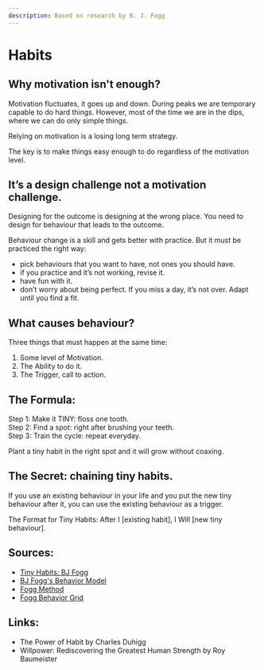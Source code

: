 ```yaml
---
description: Based on research by B. J. Fogg
---
```


# Habits

## Why motivation isn't enough?

Motivation fluctuates, it goes up and down. During peaks we are temporary capable to do hard things. However, most of the time we are in the dips, where we can do only simple things.

Relying on motivation is a losing long term strategy. 

The key is to make things easy enough to do regardless of the motivation level.

## It’s a design challenge not a motivation challenge.

Designing for the outcome is designing at the wrong place. You need to design for behaviour that leads to the outcome.  
  
Behaviour change is a skill and gets better with practice. But it must be practiced the right way:  
- pick behaviours that you want to have, not ones you should have.  
- if you practice and it’s not working, revise it.  
- have fun with it.  
- don’t worry about being perfect. If you miss a day, it’s not over. Adapt until you find a fit.

## What causes behaviour?

Three things that must happen at the same time:  
1. Some level of Motivation.  
2. The Ability to do it.  
3. The Trigger, call to action.

## The Formula:

Step 1: Make it TINY: floss one tooth.  
Step 2: Find a spot:  right after brushing your teeth.  
Step 3: Train the cycle: repeat everyday.  
  
Plant a tiny habit in the right spot and it will grow without coaxing.

## The Secret: chaining tiny habits. 

If you use an existing behaviour in your life and you put the new tiny behaviour after it, you can use the existing behaviour as a trigger.  
  
The Format for Tiny Habits: After I \[existing habit\], I Will \[new tiny behaviour\].

## Sources:

* [Tiny Habits: BJ Fogg](https://www.tinyhabits.com/)
* [BJ Fogg's Behavior Model](https://www.behaviormodel.org/)
* [Fogg Method](http://www.foggmethod.com/)
* [Fogg Behavior Grid](https://www.behaviorgrid.org/)

## Links:

* The Power of Habit by Charles Duhigg
* Willpower: Rediscovering the Greatest Human Strength by Roy Baumeister



